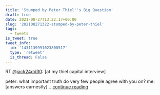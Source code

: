 ```yaml
---
title: 'Stumped by Peter Thiel''s Big Question'
draft: true
date: 2021-08-27T13:22:17+00:00
slug: '202108271322-stumped-by-peter-thiel'
tags:
  - tweets
is_tweet: true
tweet_info:
  id: '1431139991023808517'
  type: 'retweet'
  is_thread: False
---
```




RT [@jack24dd30](https://x.com/jack24dd30): [at my thiel capital interview]

peter: what important truth do very few people agree with you on?
me: [answers earnestly]… [continue reading](https://x.com/sytelus/status/1431139991023808517)
